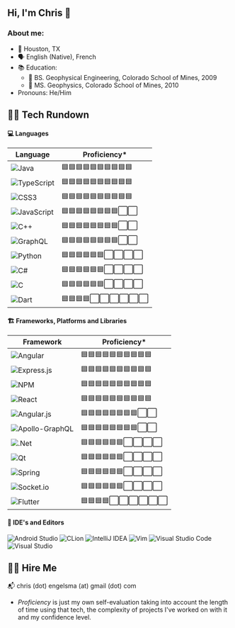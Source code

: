## Hi, I'm Chris 👋

### About me:

- 📍 Houston, TX
- 🗣 English (Native), French
- 📚 Education:
   - 🧾 BS. Geophysical Engineering, Colorado School of Mines, 2009
   - 🧾 MS. Geophysics, Colorado School of Mines, 2010
- Pronouns: He/Him

## 👨‍💻 Tech Rundown

#### 💻 Languages

| Language | Proficiency* |
|----------|--------------|
| ![Java](https://img.shields.io/badge/java-%23ED8B00.svg?style=for-the-badge&logo=java&logoColor=white) | 🟦🟦🟦🟦🟦🟦🟦🟦🟦🟦 |
| ![TypeScript](https://img.shields.io/badge/typescript-%23007ACC.svg?style=for-the-badge&logo=typescript&logoColor=white) | 🟦🟦🟦🟦🟦🟦🟦🟦🟦🟦 | 
| ![CSS3](https://img.shields.io/badge/css3-%231572B6.svg?style=for-the-badge&logo=css3&logoColor=white) | 🟦🟦🟦🟦🟦🟦🟦🟦🟦🟦 |
| ![JavaScript](https://img.shields.io/badge/javascript-%23323330.svg?style=for-the-badge&logo=javascript&logoColor=%23F7DF1E) |🟦🟦🟦🟦🟦🟦🟦🟦⬜️⬜️ |
| ![C++](https://img.shields.io/badge/c++-%2300599C.svg?style=for-the-badge&logo=c%2B%2B&logoColor=white) | 🟦🟦🟦🟦🟦🟦🟦🟦⬜️⬜️ |
| ![GraphQL](https://img.shields.io/badge/-GraphQL-E10098?style=for-the-badge&logo=graphql&logoColor=white) | 🟦🟦🟦🟦🟦🟦🟦🟦⬜️⬜️ |
| ![Python](https://img.shields.io/badge/python-3670A0.svg?style=for-the-badge&logo=python&logoColor=white) | 🟦🟦🟦🟦🟦🟦⬜️⬜️⬜️⬜️ |
| ![C#](https://img.shields.io/badge/c%23-%23239120.svg?style=for-the-badge&logo=c-sharp&logoColor=white) | 🟦🟦🟦🟦🟦🟦⬜️⬜️⬜️⬜️ |
| ![C](https://img.shields.io/badge/c-%2300599C.svg?style=for-the-badge&logo=c&logoColor=white) | 🟦🟦🟦🟦🟦🟦⬜️⬜️⬜️⬜️ |
| ![Dart](https://img.shields.io/badge/dart-%230175C2.svg?style=for-the-badge&logo=dart&logoColor=white) | 🟦🟦🟦🟦⬜️⬜️⬜️⬜️⬜️⬜️ |

#### 🏗 Frameworks, Platforms and Libraries

| Framework | Proficiency* |
|-----------|--------------|
| ![Angular](https://img.shields.io/badge/angular-%23DD0031.svg?style=for-the-badge&logo=angular&logoColor=white) | 🟦🟦🟦🟦🟦🟦🟦🟦🟦🟦 |
| ![Express.js](https://img.shields.io/badge/express.js-%23404d59.svg?style=for-the-badge&logo=express&logoColor=%2361DAFB) | 🟦🟦🟦🟦🟦🟦🟦🟦🟦🟦 |
| ![NPM](https://img.shields.io/badge/NPM-%23000000.svg?style=for-the-badge&logo=npm&logoColor=white) | 🟦🟦🟦🟦🟦🟦🟦🟦🟦🟦 |
| ![React](https://img.shields.io/badge/react-%2320232a.svg?style=for-the-badge&logo=react&logoColor=%2361DAFB) | 🟦🟦🟦🟦🟦🟦🟦🟦🟦🟦 |
| ![Angular.js](https://img.shields.io/badge/angular.js-%23E23237.svg?style=for-the-badge&logo=angularjs&logoColor=white) | 🟦🟦🟦🟦🟦🟦🟦🟦⬜️⬜️ |
| ![Apollo-GraphQL](https://img.shields.io/badge/-ApolloGraphQL-311C87?style=for-the-badge&logo=apollo-graphql) | 🟦🟦🟦🟦🟦🟦🟦🟦⬜️⬜️ |
| ![.Net](https://img.shields.io/badge/.NET-5C2D91?style=for-the-badge&logo=.net&logoColor=white) | 🟦🟦🟦🟦🟦🟦⬜️⬜️⬜️⬜️ |
| ![Qt](https://img.shields.io/badge/Qt-%23217346.svg?style=for-the-badge&logo=Qt&logoColor=white) | 🟦🟦🟦🟦🟦🟦⬜️⬜️⬜️⬜️ |
| ![Spring](https://img.shields.io/badge/spring-%236DB33F.svg?style=for-the-badge&logo=spring&logoColor=white) | 🟦🟦🟦🟦🟦🟦⬜️⬜️⬜️⬜️ |
| ![Socket.io](https://img.shields.io/badge/Socket.io-black?style=for-the-badge&logo=socket.io&badgeColor=010101) | 🟦🟦🟦🟦🟦🟦⬜️⬜️⬜️⬜️ |
| ![Flutter](https://img.shields.io/badge/Flutter-%2302569B.svg?style=for-the-badge&logo=Flutter&logoColor=white) | 🟦🟦🟦🟦⬜️⬜️⬜️⬜️⬜️⬜️ |


#### 📝 IDE's and Editors

![Android Studio](https://img.shields.io/badge/Android%20Studio-3DDC84.svg?style=for-the-badge&logo=android-studio&logoColor=white) 
![CLion](https://img.shields.io/badge/CLion-black?style=for-the-badge&logo=clion&logoColor=white)
![IntelliJ IDEA](https://img.shields.io/badge/IntelliJIDEA-000000.svg?style=for-the-badge&logo=intellij-idea&logoColor=white)
![Vim](https://img.shields.io/badge/VIM-%2311AB00.svg?style=for-the-badge&logo=vim&logoColor=white)
![Visual Studio Code](https://img.shields.io/badge/Visual%20Studio%20Code-0078d7.svg?style=for-the-badge&logo=visual-studio-code&logoColor=white)
![Visual Studio](https://img.shields.io/badge/Visual%20Studio-5C2D91.svg?style=for-the-badge&logo=visual-studio&logoColor=white)


## 🙋‍♂️ Hire Me

📬 chris (dot) engelsma (at) gmail (dot) com


* _Proficiency_ is just my own self-evaluation taking into account the length of time using that tech, the complexity of projects I've worked on with it and my confidence level.


<!--
**chrisengelsma/chrisengelsma** is a ✨ _special_ ✨ repository because its `README.md` (this file) appears on your GitHub profile.

Here are some ideas to get you started:

- 🔭 I’m currently working on ...
- 🌱 I’m currently learning ...
- 👯 I’m looking to collaborate on ...
- 🤔 I’m looking for help with ...
- 💬 Ask me about ...
- 📫 How to reach me: ...
- 😄 Pronouns: ...
- ⚡ Fun fact: ...
-->
